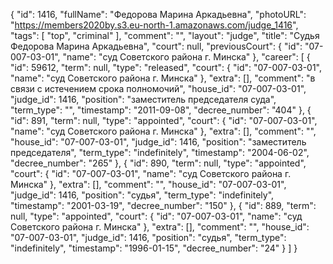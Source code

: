 {
    "id": 1416,
    "fullName": "Федорова Марина Аркадьевна",
    "photoURL": "https://members2020by.s3.eu-north-1.amazonaws.com/judge_1416",
    "tags": [
        "top",
        "criminal"
    ],
    "comment": "",
    "layout": "judge",
    "title": "Судья Федорова Марина Аркадьевна",
    "court": null,
    "previousCourt": {
        "id": "07-007-03-01",
        "name": "суд Советского района г. Минска"
    },
    "career": [
        {
            "id": 59612,
            "term": null,
            "type": "released",
            "court": {
                "id": "07-007-03-01",
                "name": "суд Советского района г. Минска"
            },
            "extra": [],
            "comment": "в связи с истечением срока полномочий",
            "house_id": "07-007-03-01",
            "judge_id": 1416,
            "position": "заместитель председателя суда",
            "term_type": "",
            "timestamp": "2011-09-08",
            "decree_number": "404"
        },
        {
            "id": 891,
            "term": null,
            "type": "appointed",
            "court": {
                "id": "07-007-03-01",
                "name": "суд Советского района г. Минска"
            },
            "extra": [],
            "comment": "",
            "house_id": "07-007-03-01",
            "judge_id": 1416,
            "position": "заместитель председателя",
            "term_type": "indefinitely",
            "timestamp": "2004-06-02",
            "decree_number": "265"
        },
        {
            "id": 890,
            "term": null,
            "type": "appointed",
            "court": {
                "id": "07-007-03-01",
                "name": "суд Советского района г. Минска"
            },
            "extra": [],
            "comment": "",
            "house_id": "07-007-03-01",
            "judge_id": 1416,
            "position": "судья",
            "term_type": "indefinitely",
            "timestamp": "2001-03-19",
            "decree_number": "150"
        },
        {
            "id": 889,
            "term": null,
            "type": "appointed",
            "court": {
                "id": "07-007-03-01",
                "name": "суд Советского района г. Минска"
            },
            "extra": [],
            "comment": "",
            "house_id": "07-007-03-01",
            "judge_id": 1416,
            "position": "судья",
            "term_type": "indefinitely",
            "timestamp": "1996-01-15",
            "decree_number": "24"
        }
    ]
}